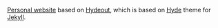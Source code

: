 [Personal website]() based on [Hydeout](https://github.com/fongandrew/hydeout), which is based on [Hyde](https://github.com/poole/hyde)
theme for [Jekyll](http://jekyllrb.com).